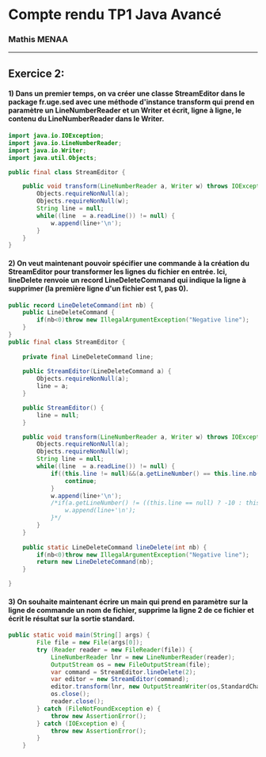 # Compte rendu TP1 Java Avancé

### Mathis MENAA
------

## Exercice 2: 

#### 1) Dans un premier temps, on va créer une classe StreamEditor dans le package fr.uge.sed avec une méthode d'instance transform qui prend en paramètre un LineNumberReader et un Writer et écrit, ligne à ligne, le contenu du LineNumberReader dans le Writer.

```java
import java.io.IOException;
import java.io.LineNumberReader;
import java.io.Writer;
import java.util.Objects;

public final class StreamEditor {

	public void transform(LineNumberReader a, Writer w) throws IOException {
		Objects.requireNonNull(a);
		Objects.requireNonNull(w);
		String line = null;
		while((line  = a.readLine()) != null) {
			w.append(line+'\n');
		}
	}
}
```

#### 2) On veut maintenant pouvoir spécifier une commande à la création du StreamEditor pour transformer les lignes du fichier en entrée. Ici, lineDelete renvoie un record LineDeleteCommand qui indique la ligne à supprimer (la première ligne d'un fichier est 1, pas 0). 
```java
public record LineDeleteCommand(int nb) {
	public LineDeleteCommand {
		if(nb<0)throw new IllegalArgumentException("Negative line");
	}
}
public final class StreamEditor {
	
	private final LineDeleteCommand line;
	
	public StreamEditor(LineDeleteCommand a) {
		Objects.requireNonNull(a);
		line = a;
	}

	public StreamEditor() {
		line = null;
	}

	public void transform(LineNumberReader a, Writer w) throws IOException {
		Objects.requireNonNull(a);
		Objects.requireNonNull(w);
		String line = null;
		while((line  = a.readLine()) != null) {
			if((this.line != null)&&(a.getLineNumber() == this.line.nb())) {
				continue;
			}
			w.append(line+'\n');
			/*if(a.getLineNumber() != ((this.line == null) ? -10 : this.line.nb())) {
				w.append(line+'\n');
			}*/	
		}
	}
	
	public static LineDeleteCommand lineDelete(int nb) {
		if(nb<0)throw new IllegalArgumentException("Negative line");
		return new LineDeleteCommand(nb);
	}

}
```

#### 3) On souhaite maintenant écrire un main qui prend en paramètre sur la ligne de commande un nom de fichier, supprime la ligne 2 de ce fichier et écrit le résultat sur la sortie standard. 


```java
public static void main(String[] args) {
		File file = new File(args[0]);
		try (Reader reader = new FileReader(file)) {
			LineNumberReader lnr = new LineNumberReader(reader);
			OutputStream os = new FileOutputStream(file);
			var command = StreamEditor.lineDelete(2);
		    var editor = new StreamEditor(command);
		    editor.transform(lnr, new OutputStreamWriter(os,StandardCharsets.UTF_8));		    
		    os.close();
		    reader.close();
        } catch (FileNotFoundException e) {
			throw new AssertionError();
		} catch (IOException e) {
			throw new AssertionError();
		}
	}
```